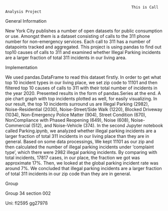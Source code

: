                                                             This is Call Analysis Project

General Information

New York City publishes a number of open datasets for public consumption or use. Amongst them is a dataset consisting of calls to the 311 phone number for non-emergency services. Each call to 311 has a number of datapoints tracked and aggregated. This project is using pandas to find out top10 causes of calls to 311 and examined whether Illegal Parking incidents are a larger fraction of total 311 incidents in our living area.

Implementation

We used pandas.DataFrame to read this dataset firstly. In order to get what top 10 incident types in our living place, we set zip code to 11101 and then filtered top 10 causes of calls to 311 with their total number of incidents in the year 2020. Presented results in the form of pandas.Series at the end. A pie chart graph with top incidents plotted as well, for easily visualizing. In our result, the top 10 incidents surround us are Illegal Parking (2982), Noise-Residential (2030), Noise-Street/Side Walk (1220), Blocked Driveway (1034), Non-Emergency Police Matter (904), Street Condition (670), NonCompliance with Phased Reopening (649), Noise (608), Noise-Commercial (512), and Noise-Vehicle (374).
In the second Jupyter notebook called Parking.ipynb, we analyzed whether illegal parking incidents are a larger fraction of total 311 incidents in our living place than they are in general. Based on some data processings, We kept 11101 as our zip and then calculated the number of illegal parking incidents under ‘complaint type’, which there were 2982 illegal parking incidents. By comparing with total incidents, 17817 cases, in our place, the fraction we got was approximate 17%. Then, we looked at the global parking incident rate was around 7%. We concluded that illegal parking incidents are a larger fraction of total 311 incidents in our zip code than they are in general. 

Group 

Group 34 section 002

Uni: fl2595 gg2797ß
